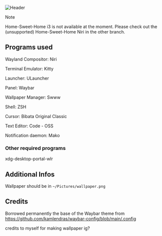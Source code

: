 ![Header](https://github.com/user-attachments/assets/771cfa88-bfaa-486e-a6af-bea3be303bbf)
> [!NOTE]
> Home-Sweet-Home i3 is not available at the moment. Please check out the (unsupported) Home-Sweet-Home Niri in the other branch.
## Programs used

Wayland Compositor: Niri

Terminal Emulator: Kitty

Launcher: ULauncher

Panel: Waybar

Wallpaper Manager: Swww

Shell: ZSH

Cursor: Bibata Original Classic

Text Editor: Code - OSS

Notification daemon: Mako

### Other required programs

xdg-desktop-portal-wlr
## Additional Infos

Wallpaper should be in `~/Pictures/wallpaper.png`

## Credits

Borrowed permanently the base of the Waybar theme from https://github.com/kamlendras/waybar-config/blob/main/.config

credits to myself for making wallpaper ig?
